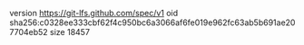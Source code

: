 version https://git-lfs.github.com/spec/v1
oid sha256:c0328ee333cbf62f4c950bc6a3066af6fe019e962fc63ab5b691ae207704eb52
size 18457
